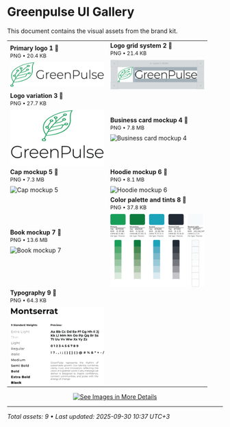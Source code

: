 # Greenpulse UI Gallery

This document contains the visual assets from the brand kit.

<table>
  <tr>
    <td width="220" valign="center">
      <div style="text-align:left;">
        <strong>Primary logo 1 🔽</strong><br>
        <span style="font-size:12px;">PNG • 20.4 KB</span>
      </div>
      <img src="image-files/logo/Primary-logo-1.png" alt="Primary logo 1" style="width:220px; height:auto; display:block; margin-top:8px;">
    </td>
    <td width="220" valign="center">
      <div style="text-align:left;">
        <strong>Logo grid system 2 🔽</strong><br>
        <span style="font-size:12px;">PNG • 21.4 KB</span>
      </div>
      <img src="image-files/logo/Logo-grid-system-2.png" alt="Logo grid system 2" style="width:220px; height:auto; display:block; margin-top:8px;">
    </td>
  </tr>

  <tr>
    <td width="220" valign="center">
      <div style="text-align:left;">
        <strong>Logo variation 3 🔽</strong><br>
        <span style="font-size:12px;">PNG • 27.7 KB</span>
      </div>
      <img src="image-files/logo/logo-variation-3.png" alt="Logo variation 3" style="width:220px; height:auto; display:block; margin-top:8px;">
    </td>
    <td width="220" valign="center">
      <div style="text-align:left;">
        <strong>Business card mockup 4 🔽</strong><br>
        <span style="font-size:12px;">PNG • 7.8 MB</span>
      </div>
      <img src="image-files/mockups/business-card mockup-4.png" alt="Business card mockup 4" style="width:220px; height:auto; display:block; margin-top:8px;">
    </td>
  </tr>

  <tr>
    <td width="220" valign="center">
      <div style="text-align:left;">
        <strong>Cap mockup 5 🔽</strong><br>
        <span style="font-size:12px;">PNG • 7.3 MB</span>
      </div>
      <img src="image-files/mockups/cap-mockup-5.png" alt="Cap mockup 5" style="width:220px; height:auto; display:block; margin-top:8px;">
    </td>
    <td width="220" valign="center">
      <div style="text-align:left;">
        <strong>Hoodie mockup 6 🔽</strong><br>
        <span style="font-size:12px;">PNG • 8.1 MB</span>
      </div>
      <img src="image-files/mockups/hoodie mockup-6.png" alt="Hoodie mockup 6" style="width:220px; height:auto; display:block; margin-top:8px;">
    </td>
  </tr>

  <tr>
    <td width="220" valign="center">
      <div style="text-align:left;">
        <strong>Book mockup 7 🔽</strong><br>
        <span style="font-size:12px;">PNG • 13.6 MB</span>
      </div>
      <img src="image-files/mockups/book-mockup-7.png" alt="Book mockup 7" style="width:220px; height:auto; display:block; margin-top:8px;">
    </td>
    <td width="220" valign="center">
      <div style="text-align:left;">
        <strong>Color palette and tints 8 🔽</strong><br>
        <span style="font-size:12px;">PNG • 37.8 KB</span>
      </div>
      <img src="image-files/color-pallete-and-typography/Color-pallete-and-tints-8.png" alt="Color palette and tints 8" style="width:220px; height:auto; display:block; margin-top:8px;">
    </td>
  </tr>

  <tr>
    <td width="220" valign="center">
      <div style="text-align:left;">
        <strong>Typography 9 🔽</strong><br>
        <span style="font-size:12px;">PNG • 64.3 KB</span>
      </div>
      <img src="image-files/color-pallete-and-typography/Typography-9.png" alt="Typography 9" style="width:220px; height:auto; display:block; margin-top:8px;">
    </td>
    <td></td>
  </tr>
</table>

<p align="center">
  <a href="image-files/">
    <img src="https://img.shields.io/badge/See%20Images%20in%20More%20Details-2b90d9" alt="See Images in More Details" width="240" height="50">
  </a>
</p>

---

*Total assets: 9 • Last updated: 2025-09-30 10:37 UTC+3*
